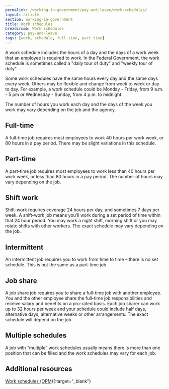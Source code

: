 ```yaml
---
permalink: /working-in-government/pay-and-leave/work-schedules/
layout: article
section: working-in-government
title: Work schedules
breadcrumb: Work schedules
category: pay-and-leave
tags: [work, schedule, full time, part time]
---
```


A work schedule includes the hours of a day and the days of a work week that an employee is required to work. In the Federal Government, the work schedule is sometimes called a "daily tour of duty" and "weekly tour of duty".

Some work schedules have the same hours every day and the same days every week. Others may be flexible and change from week to week or day to day. For example, a work schedule could be Monday - Friday, from 9 a.m. - 5 pm or Wednesday - Sunday, from 4 p.m. to midnight.

The number of hours you work each day and the days of the week you work may vary depending on the job and the agency.

## Full-time

A full-time job requires most employees to work 40 hours per work week, or 80 hours in a pay period. There may be slight variations in this schedule.

## Part-time

A part-time job requires most employees to work less than 40 hours per work week, or less than 80 hours in a pay period. The number of hours may vary depending on the job.

## Shift work

Shift-work requires coverage 24 hours per day, and sometimes 7 days per week. A shift-work job means you’ll work during a set period of time within that 24 hour period. You may work a night shift, morning shift or you may rotate shifts with other workers. The exact schedule may vary depending on the job.

## Intermittent

An intermittent job requires you to work from time to time – there is no set schedule. This is not the same as a part-time job.

## Job share

A job share job requires you to share a full-time job with another employee. You and the other employee share the full-time job responsibilities and receive salary and benefits on a pro-rated basis. Each job sharer can work up to 32 hours per week and your schedule could include half days, alternative days, alternative weeks or other arrangements. The exact schedule will depend on the job.

## Multiple schedules

A job with “multiple” work schedules usually means there is more than one position that can be filled and the work schedules may vary for each job.

## Additional resources

[Work schedules (OPM)](https://www.opm.gov/policy-data-oversight/pay-leave/work-schedules/){:target="_blank"}
